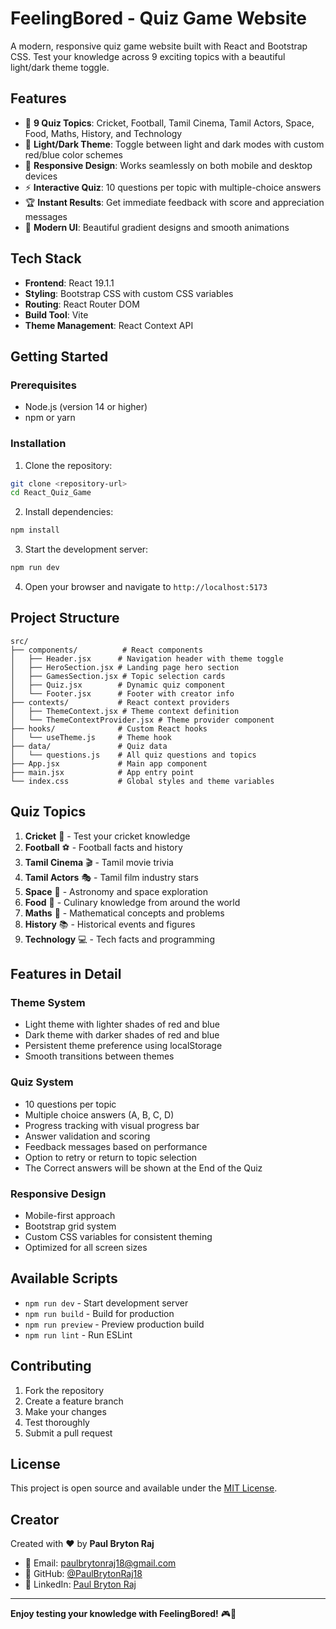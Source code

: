 # FeelingBored - Quiz Game Website

A modern, responsive quiz game website built with React and Bootstrap CSS. Test your knowledge across 9 exciting topics with a beautiful light/dark theme toggle.

## Features

- 🎯 **9 Quiz Topics**: Cricket, Football, Tamil Cinema, Tamil Actors, Space, Food, Maths, History, and Technology
- 🌙 **Light/Dark Theme**: Toggle between light and dark modes with custom red/blue color schemes
- 📱 **Responsive Design**: Works seamlessly on both mobile and desktop devices
- ⚡ **Interactive Quiz**: 10 questions per topic with multiple-choice answers
- 🏆 **Instant Results**: Get immediate feedback with score and appreciation messages
- 🎨 **Modern UI**: Beautiful gradient designs and smooth animations

## Tech Stack

- **Frontend**: React 19.1.1
- **Styling**: Bootstrap CSS with custom CSS variables
- **Routing**: React Router DOM
- **Build Tool**: Vite
- **Theme Management**: React Context API

## Getting Started

### Prerequisites

- Node.js (version 14 or higher)
- npm or yarn

### Installation

1. Clone the repository:
```bash
git clone <repository-url>
cd React_Quiz_Game
```

2. Install dependencies:
```bash
npm install
```

3. Start the development server:
```bash
npm run dev
```

4. Open your browser and navigate to `http://localhost:5173`

## Project Structure

```
src/
├── components/          # React components
│   ├── Header.jsx      # Navigation header with theme toggle
│   ├── HeroSection.jsx # Landing page hero section
│   ├── GamesSection.jsx # Topic selection cards
│   ├── Quiz.jsx        # Dynamic quiz component
│   └── Footer.jsx      # Footer with creator info
├── contexts/           # React context providers
│   ├── ThemeContext.jsx # Theme context definition
│   └── ThemeContextProvider.jsx # Theme provider component
├── hooks/              # Custom React hooks
│   └── useTheme.js     # Theme hook
├── data/               # Quiz data
│   └── questions.js    # All quiz questions and topics
├── App.jsx             # Main app component
├── main.jsx            # App entry point
└── index.css           # Global styles and theme variables
```

## Quiz Topics

1. **Cricket** 🏏 - Test your cricket knowledge
2. **Football** ⚽ - Football facts and history
3. **Tamil Cinema** 🎬 - Tamil movie trivia
4. **Tamil Actors** 🎭 - Tamil film industry stars
5. **Space** 🚀 - Astronomy and space exploration
6. **Food** 🍕 - Culinary knowledge from around the world
7. **Maths** 📐 - Mathematical concepts and problems
8. **History** 📚 - Historical events and figures
9. **Technology** 💻 - Tech facts and programming

## Features in Detail

### Theme System
- Light theme with lighter shades of red and blue
- Dark theme with darker shades of red and blue
- Persistent theme preference using localStorage
- Smooth transitions between themes

### Quiz System
- 10 questions per topic
- Multiple choice answers (A, B, C, D)
- Progress tracking with visual progress bar
- Answer validation and scoring
- Feedback messages based on performance
- Option to retry or return to topic selection
- The Correct answers will be shown at the End of the Quiz

### Responsive Design
- Mobile-first approach
- Bootstrap grid system
- Custom CSS variables for consistent theming
- Optimized for all screen sizes

## Available Scripts

- `npm run dev` - Start development server
- `npm run build` - Build for production
- `npm run preview` - Preview production build
- `npm run lint` - Run ESLint

## Contributing

1. Fork the repository
2. Create a feature branch
3. Make your changes
4. Test thoroughly
5. Submit a pull request

## License

This project is open source and available under the [MIT License](LICENSE).

## Creator

Created with ❤️ by **Paul Bryton Raj**

- 📧 Email: paulbrytonraj18@gmail.com
- 🐙 GitHub: [@PaulBrytonRaj18](https://github.com/PaulBrytonrRaj18)
- 💼 LinkedIn: [Paul Bryton Raj](https://linkedin.com/in/paul-bryton-raj)

---

**Enjoy testing your knowledge with FeelingBored!** 🎮🧠
